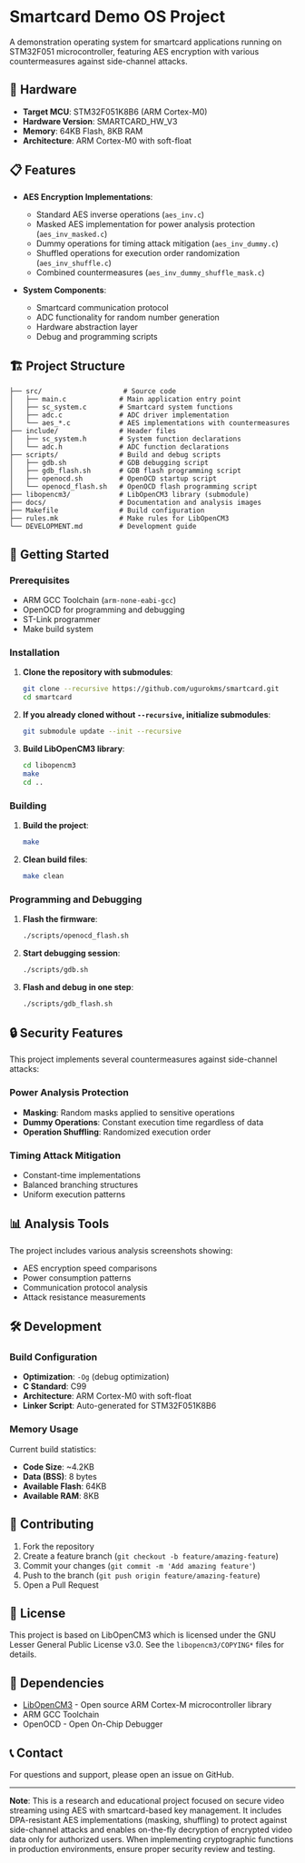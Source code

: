 # Smartcard Demo OS Project

A demonstration operating system for smartcard applications running on STM32F051 microcontroller, featuring AES encryption with various countermeasures against side-channel attacks.

## 🔧 Hardware

- **Target MCU**: STM32F051K8B6 (ARM Cortex-M0)
- **Hardware Version**: SMARTCARD_HW_V3
- **Memory**: 64KB Flash, 8KB RAM
- **Architecture**: ARM Cortex-M0 with soft-float

## 📋 Features

- **AES Encryption Implementations**:
  - Standard AES inverse operations (`aes_inv.c`)
  - Masked AES implementation for power analysis protection (`aes_inv_masked.c`)
  - Dummy operations for timing attack mitigation (`aes_inv_dummy.c`)
  - Shuffled operations for execution order randomization (`aes_inv_shuffle.c`)
  - Combined countermeasures (`aes_inv_dummy_shuffle_mask.c`)

- **System Components**:
  - Smartcard communication protocol
  - ADC functionality for random number generation
  - Hardware abstraction layer
  - Debug and programming scripts

## 🏗️ Project Structure

```
├── src/                    # Source code
│   ├── main.c             # Main application entry point
│   ├── sc_system.c        # Smartcard system functions
│   ├── adc.c              # ADC driver implementation
│   └── aes_*.c            # AES implementations with countermeasures
├── include/               # Header files
│   ├── sc_system.h        # System function declarations
│   └── adc.h              # ADC function declarations
├── scripts/               # Build and debug scripts
│   ├── gdb.sh             # GDB debugging script
│   ├── gdb_flash.sh       # GDB flash programming script
│   ├── openocd.sh         # OpenOCD startup script
│   └── openocd_flash.sh   # OpenOCD flash programming script
├── libopencm3/            # LibOpenCM3 library (submodule)
├── docs/                  # Documentation and analysis images
├── Makefile               # Build configuration
├── rules.mk               # Make rules for LibOpenCM3
└── DEVELOPMENT.md         # Development guide
```

## 🚀 Getting Started

### Prerequisites

- ARM GCC Toolchain (`arm-none-eabi-gcc`)
- OpenOCD for programming and debugging
- ST-Link programmer
- Make build system

### Installation

1. **Clone the repository with submodules**:
   ```bash
   git clone --recursive https://github.com/ugurokms/smartcard.git
   cd smartcard
   ```

2. **If you already cloned without `--recursive`, initialize submodules**:
   ```bash
   git submodule update --init --recursive
   ```

3. **Build LibOpenCM3 library**:
   ```bash
   cd libopencm3
   make
   cd ..
   ```

### Building

1. **Build the project**:
   ```bash
   make
   ```

2. **Clean build files**:
   ```bash
   make clean
   ```

### Programming and Debugging

1. **Flash the firmware**:
   ```bash
   ./scripts/openocd_flash.sh
   ```

2. **Start debugging session**:
   ```bash
   ./scripts/gdb.sh
   ```

3. **Flash and debug in one step**:
   ```bash
   ./scripts/gdb_flash.sh
   ```

## 🔒 Security Features

This project implements several countermeasures against side-channel attacks:

### Power Analysis Protection
- **Masking**: Random masks applied to sensitive operations
- **Dummy Operations**: Constant execution time regardless of data
- **Operation Shuffling**: Randomized execution order

### Timing Attack Mitigation
- Constant-time implementations
- Balanced branching structures
- Uniform execution patterns

## 📊 Analysis Tools

The project includes various analysis screenshots showing:
- AES encryption speed comparisons
- Power consumption patterns
- Communication protocol analysis
- Attack resistance measurements

## 🛠️ Development

### Build Configuration
- **Optimization**: `-Og` (debug optimization)
- **C Standard**: C99
- **Architecture**: ARM Cortex-M0 with soft-float
- **Linker Script**: Auto-generated for STM32F051K8B6

### Memory Usage
Current build statistics:
- **Code Size**: ~4.2KB
- **Data (BSS)**: 8 bytes
- **Available Flash**: 64KB
- **Available RAM**: 8KB

## 🤝 Contributing

1. Fork the repository
2. Create a feature branch (`git checkout -b feature/amazing-feature`)
3. Commit your changes (`git commit -m 'Add amazing feature'`)
4. Push to the branch (`git push origin feature/amazing-feature`)
5. Open a Pull Request

## 📜 License

This project is based on LibOpenCM3 which is licensed under the GNU Lesser General Public License v3.0. See the `libopencm3/COPYING*` files for details.

## 🔗 Dependencies

- [LibOpenCM3](https://github.com/libopencm3/libopencm3) - Open source ARM Cortex-M microcontroller library
- ARM GCC Toolchain
- OpenOCD - Open On-Chip Debugger

## 📞 Contact

For questions and support, please open an issue on GitHub.

---
**Note**: This is a research and educational project focused on secure video streaming using AES with smartcard-based key management. It includes DPA-resistant AES implementations (masking, shuffling) to protect against side-channel attacks and enables on-the-fly decryption of encrypted video data only for authorized users. When implementing cryptographic functions in production environments, ensure proper security review and testing.
